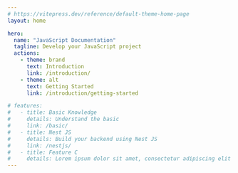 ```yaml
---
# https://vitepress.dev/reference/default-theme-home-page
layout: home

hero:
  name: "JavaScript Documentation"
  tagline: Develop your JavaScript project
  actions:
    - theme: brand
      text: Introduction
      link: /introduction/
    - theme: alt
      text: Getting Started
      link: /introduction/getting-started

# features:
#   - title: Basic Knowledge
#     details: Understand the basic
#     link: /basic/
#   - title: Nest JS
#     details: Build your backend using Nest JS
#     link: /nestjs/
#   - title: Feature C
#     details: Lorem ipsum dolor sit amet, consectetur adipiscing elit
---
```


<style>
:root {
  --vp-home-hero-name-color: transparent;
  --vp-home-hero-name-background: -webkit-linear-gradient(120deg, #bd34fe 30%, #41d1ff);

  --vp-home-hero-name-background-image: linear-gradient(-45deg, #bd34fe 50%, #47caff 50%);
}
</style>